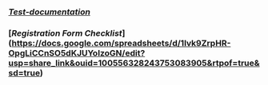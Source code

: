 
### [***Test-documentation***](https://docs.google.com/spreadsheets/d/1LVxT2ttjj6d6Z5TufmIXS04sDeEUg6mJ6vDi1Jd55Rc/edit?usp=sharing)

### [***Registration Form Checklist***] (https://docs.google.com/spreadsheets/d/1lvk9ZrpHR-OpgLiCCnSO5dKJUYoIzoGN/edit?usp=share_link&ouid=100556328243753083905&rtpof=true&sd=true)



